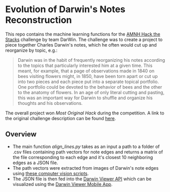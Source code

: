 # Evolution of Darwin's Notes Reconstruction

This repo contains the machine learning functions for the [AMNH Hack the Stacks](http://www.amnh.org/learn-teach/adults/bridgeup-stem/hackathon) challenge by team DarWin. The challenge was to create a project to piece together Charles Darwin's notes, which he often would cut up and reorganize by topic, e.g.:

>Darwin was in the habit of frequently reorganizing his notes according to the topics that particularly interested him at a given time. This meant, for example, that a page of observations made in 1840 on bees visiting flowers might, in 1850, have been torn apart or cut up into two pieces and each piece put into a separate topical portfolio. One portfolio could be devoted to the behavior of bees and the other to the anatomy of flowers. In an age of only literal cutting and pasting, this was an important way for Darwin to shuffle and organize his thoughts and his observations.

The overall project won *Most Original Hack* during the competition. A link to the original challenge description can be found [here](https://github.com/amnh/HackTheStacks/wiki/The-Evolution-of-Darwin's-Notes).

## Overview

+ The main function *align_lines.py* takes as an input a path to a folder of .csv files containing path vectors for note edges and returns a matrix of the file corresponding to each edge and it's closest 10 neighboring edges as a JSON file. 
+ The path vectors were extracted from images of Darwin's note edges using [these computer vision scripts](https://github.com/HackTheStacks/darwin-notes-image-processing). 
+ The JSON file is then fed into the [Darwin Viewer API](https://github.com/HackTheStacks/darwin-viewer) which can be visualized using the [Darwin Viewer Mobile App](https://github.com/HackTheStacks/darwin-viewer-mobile).
